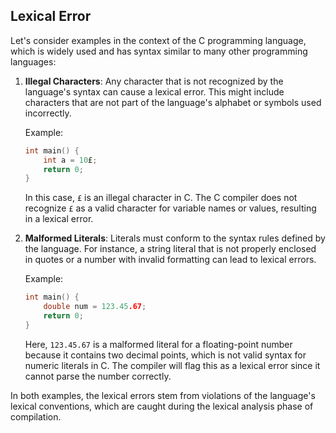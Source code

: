 ## Lexical Error

Let's consider examples in the context of the C programming language, which is widely used and has syntax similar to many other programming languages:

1. **Illegal Characters**: Any character that is not recognized by the language's syntax can cause a lexical error. This might include characters that are not part of the language's alphabet or symbols used incorrectly.

   Example:
   ```c
   int main() {
       int a = 10£;
       return 0;
   }
   ```
   In this case, `£` is an illegal character in C. The C compiler does not recognize `£` as a valid character for variable names or values, resulting in a lexical error.

2. **Malformed Literals**: Literals must conform to the syntax rules defined by the language. For instance, a string literal that is not properly enclosed in quotes or a number with invalid formatting can lead to lexical errors.

   Example:
   ```c
   int main() {
       double num = 123.45.67;
       return 0;
   }
   ```
   Here, `123.45.67` is a malformed literal for a floating-point number because it contains two decimal points, which is not valid syntax for numeric literals in C. The compiler will flag this as a lexical error since it cannot parse the number correctly.

In both examples, the lexical errors stem from violations of the language's lexical conventions, which are  caught during the lexical analysis phase of compilation.
